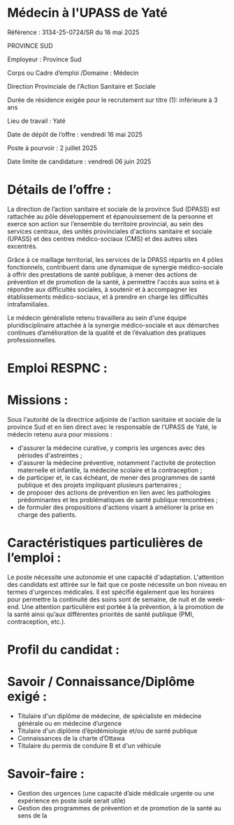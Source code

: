 # Médecin à l'UPASS de Yaté

Référence : 3134-25-0724/SR du 16 mai 2025

PROVINCE SUD

Employeur : Province Sud

Corps ou Cadre d’emploi /Domaine : Médecin

Direction Provinciale de l'Action Sanitaire et Sociale

Durée de résidence exigée pour le recrutement sur titre (1): inférieure à 3 ans

Lieu de travail : Yaté

Date de dépôt de l’offre : vendredi 16 mai 2025

Poste à pourvoir : 2 juillet 2025

Date limite de candidature : vendredi 06 juin 2025

# Détails de l’offre :

La direction de l’action sanitaire et sociale de la province Sud (DPASS) est rattachée au pôle développement et épanouissement de la personne et exerce son action sur l’ensemble du territoire provincial, au sein des services centraux, des unités provinciales d'actions sanitaire et sociale (UPASS) et des centres médico-sociaux (CMS) et des autres sites excentrés.

Grâce à ce maillage territorial, les services de la DPASS répartis en 4 pôles fonctionnels, contribuent dans une dynamique de synergie médico-sociale à offrir des prestations de santé publique, à mener des actions de prévention et de promotion de la santé, à permettre l'accès aux soins et à répondre aux difficultés sociales, à soutenir et à accompagner les établissements médico-sociaux, et à prendre en charge les difficultés intrafamiliales.

Le médecin généraliste retenu travaillera au sein d'une équipe pluridisciplinaire attachée à la synergie médico-sociale et aux démarches continues d’amélioration de la qualité et de l’évaluation des pratiques professionnelles.

# Emploi RESPNC :

# Missions :

Sous l'autorité de la directrice adjointe de l'action sanitaire et sociale de la province Sud et en lien direct avec le responsable de l’UPASS de Yaté, le médecin retenu aura pour missions :

- d'assurer la médecine curative, y compris les urgences avec des périodes d'astreintes ;
- d'assurer la médecine préventive, notamment l'activité de protection maternelle et infantile, la médecine scolaire et la contraception ;
- de participer et, le cas échéant, de mener des programmes de santé publique et des projets impliquant plusieurs partenaires ;
- de proposer des actions de prévention en lien avec les pathologies prédominantes et les problématiques de santé publique rencontrées ;
- de formuler des propositions d'actions visant à améliorer la prise en charge des patients.

# Caractéristiques particulières de l’emploi :

Le poste nécessite une autonomie et une capacité d'adaptation. L'attention des candidats est attirée sur le fait que ce poste nécessite un bon niveau en termes d'urgences médicales. Il est spécifié également que les horaires pour permettre la continuité des soins sont de semaine, de nuit et de week-end. Une attention particulière est portée à la prévention, à la promotion de la santé ainsi qu’aux différentes priorités de santé publique (PMI, contraception, etc.).

# Profil du candidat :

# Savoir / Connaissance/Diplôme exigé :

- Titulaire d'un diplôme de médecine, de spécialiste en médecine générale ou en médecine d’urgence
- Titulaire d'un diplôme d’épidémiologie et/ou de santé publique
- Connaissances de la charte d’Ottawa
- Titulaire du permis de conduire B et d'un véhicule

# Savoir-faire :

- Gestion des urgences (une capacité d’aide médicale urgente ou une expérience en poste isolé serait utile)
- Gestion des programmes de prévention et de promotion de la santé au sens de la